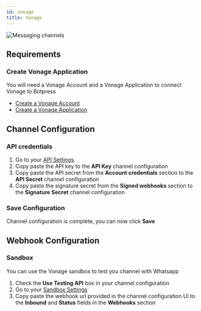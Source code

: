 ```yaml
---
id: vonage
title: Vonage
---
```


![Messaging channels](/img/docs/vonage-banner.png)

## Requirements

### Create Vonage Application

You will need a Vonage Account and a Vonage Application to connect Vonage to Botpress

- [Create a Vonage Account](https://dashboard.nexmo.com/sign-up)
- [Create a Vonage Application](https://dashboard.nexmo.com/applications/new)

## Channel Configuration

### API credentials

1. Go to your [API Settings](https://dashboard.nexmo.com/settings).
1. Copy paste the API key to the **API Key** channel configuration
1. Copy paste the API secret from the **Account credentials** section to the **API Secret** channel configuration
1. Copy paste the signature secret from the **Signed webhooks** section to the **Signature Secret** channel configuration

### Save Configuration

Channel configuration is complete, you can now click **Save**

## Webhook Configuration

### Sandbox

You can use the Vonage sandbox to test you channel with Whatsapp

1. Check the **Use Testing API** box in your channel configuration
1. Go to your [Sandbox Settings](https://dashboard.nexmo.com/messages/sandbox)
1. Copy paste the webhook url provided in the channel configuration UI to the **Inbound** and **Status** fields in the **Webhooks** section
